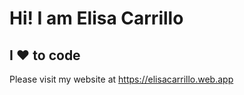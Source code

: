 # Hi! I am Elisa Carrillo
## I ❤️ to code
Please visit my website at https://elisacarrillo.web.app

